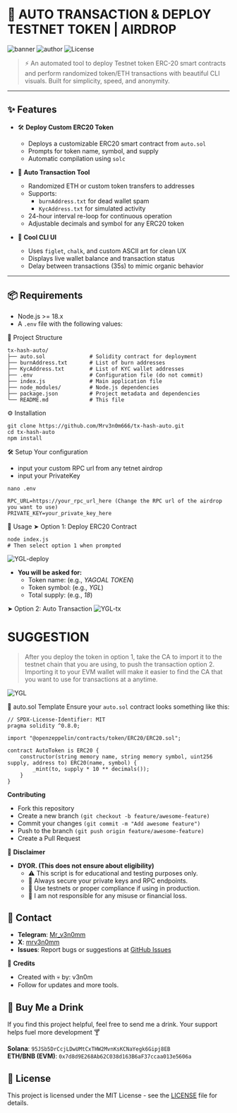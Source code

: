 # 🚀 AUTO TRANSACTION & DEPLOY TESTNET TOKEN | AIRDROP

![banner](https://img.shields.io/badge/Deployer-ERC20-blue?style=for-the-badge)
![author](https://img.shields.io/badge/Created%20by-Mrv3n0m-green?style=for-the-badge)
![License](https://img.shields.io/badge/License-MIT-lightgrey?style=for-the-badge)

> ⚡ An automated tool to deploy Testnet token ERC-20 smart contracts and perform randomized token/ETH transactions with beautiful CLI visuals. Built for simplicity, speed, and anonymity.

---

## ✨ Features

- 🛠 **Deploy Custom ERC20 Token**
  - Deploys a customizable ERC20 smart contract from `auto.sol`
  - Prompts for token name, symbol, and supply
  - Automatic compilation using `solc`

- 💸 **Auto Transaction Tool**
  - Randomized ETH or custom token transfers to addresses
  - Supports:
    - `burnAddress.txt` for dead wallet spam
    - `KycAddress.txt` for simulated activity
  - 24-hour interval re-loop for continuous operation
  - Adjustable decimals and symbol for any ERC20 token

- 🎨 **Cool CLI UI**
  - Uses `figlet`, `chalk`, and custom ASCII art for clean UX
  - Displays live wallet balance and transaction status
  - Delay between transactions (35s) to mimic organic behavior

---

## 📦 Requirements

- Node.js >= 18.x
- A `.env` file with the following values:

📁 Project Structure
```
tx-hash-auto/
├── auto.sol              # Solidity contract for deployment
├── burnAddress.txt       # List of burn addresses
├── KycAddress.txt        # List of KYC wallet addresses
├── .env                  # Configuration file (do not commit)
├── index.js              # Main application file
├── node_modules/         # Node.js dependencies
├── package.json          # Project metadata and dependencies
└── README.md             # This file
```

⚙️ Installation
```
git clone https://github.com/Mrv3n0m666/tx-hash-auto.git
cd tx-hash-auto
npm install
```
🛠 Setup Your configuration
- input your custom RPC url from any tetnet airdrop
- input your PrivateKey
```
nano .env
```

```env
RPC_URL=https://your_rpc_url_here (Change the RPC url of the airdrop you want to use)
PRIVATE_KEY=your_private_key_here
```
🚀 Usage
➤ Option 1: Deploy ERC20 Contract
```
node index.js
# Then select option 1 when prompted
```
![YGL-deploy](https://github.com/user-attachments/assets/3da621a3-51b5-4e73-9b73-03bfdbbc971a)

- **You will be asked for:**
  - Token name:  (e.g., *YAGOAL TOKEN*)
  - Token symbol: (e.g., *YGL*)
  - Total supply: (e.g., *18*)

➤ Option 2: Auto Transaction
![YGL-tx](https://github.com/user-attachments/assets/d5d40053-bd8b-4034-82cb-358728bd2eb0)

#  SUGGESTION
>  After you deploy the token in option 1, take the CA to import it to the testnet chain that you are using, to push the transaction option 2. 
>  Importing it to your EVM wallet will make it easier to find the CA that you want to use for transactions at a anytime.


![YGL](https://github.com/user-attachments/assets/58af9d2a-b647-4adf-988c-8b366d681c0a)

📄 auto.sol Template
Ensure your `auto.sol` contract looks something like this:

```
// SPDX-License-Identifier: MIT
pragma solidity ^0.8.0;

import "@openzeppelin/contracts/token/ERC20/ERC20.sol";

contract AutoToken is ERC20 {
    constructor(string memory name, string memory symbol, uint256 supply, address to) ERC20(name, symbol) {
        _mint(to, supply * 10 ** decimals());
    }
}
```

 **Contributing**
  - Fork this repository
  - Create a new branch `(git checkout -b feature/awesome-feature)`
  - Commit your changes `(git commit -m "Add awesome feature")`
  - Push to the branch `(git push origin feature/awesome-feature)`
  - Create a Pull Request

🛑 **Disclaimer**
  - **DYOR. (This does not ensure about eligibility)**
    - ⚠️ This script is for educational and testing purposes only.
    - 🔐 Always secure your private keys and RPC endpoints.
    - 📜 Use testnets or proper compliance if using in production.
    - 👻 I am not responsible for any misuse or financial loss.
    
  ## 📧 Contact
- **Telegram**: [Mr_v3n0mm](https://t.me/Mr_v3n0mm)
- **X**: [mrv3n0mm](https://x.com/mrv3n0mm)
- **Issues**: Report bugs or suggestions at [GitHub Issues](https://github.com/Mrv3n0m666/tx-hash-auto/issues)
  
🧠 **Credits**
- Created with 💀 by: v3n0m
- Follow for updates and more tools.

## 🍻 Buy Me a Drink

If you find this project helpful, feel free to send me a drink. Your support helps fuel more development 🍸

**Solana**: `95JSb5DrCcjLDwUMtCxTHW2MvnKsKCNaYegk6Gipj8EB`  
**ETH/BNB (EVM)**: `0x7d8d9E268Ab62C038d163B6aF37ccaa013e5606a`

## 📜 License

This project is licensed under the MIT License - see the [LICENSE](LICENSE) file for details.

